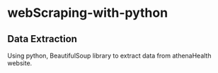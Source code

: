 # webScraping-with-python

## Data Extraction

Using python, BeautifulSoup library to extract data from athenaHealth website.

